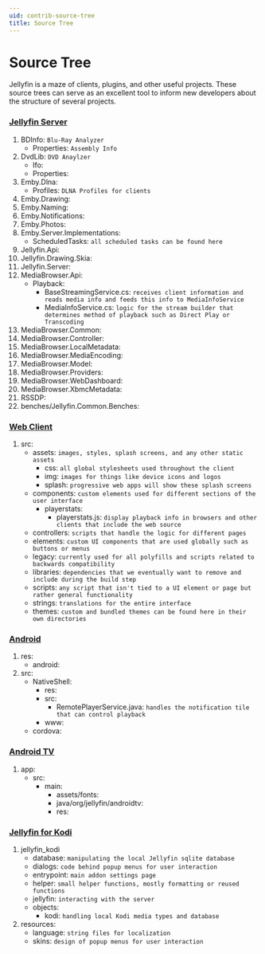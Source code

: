```yaml
---
uid: contrib-source-tree
title: Source Tree
---
```


# Source Tree

Jellyfin is a maze of clients, plugins, and other useful projects. These source trees can serve as an excellent tool to inform new developers about the structure of several projects.

### [Jellyfin Server](https://github.com/jellyfin/jellyfin)

1.  BDInfo: `Blu-Ray Analyzer`
    - Properties: `Assembly Info`
2.  DvdLib: `DVD Anaylzer`
    - Ifo:
    - Properties:
3.  Emby.Dlna:
    - Profiles: `DLNA Profiles for clients`
4.  Emby.Drawing:
5.  Emby.Naming:
6.  Emby.Notifications:
7.  Emby.Photos:
8.  Emby.Server.Implementations:
    - ScheduledTasks: `all scheduled tasks can be found here`
9.  Jellyfin.Api:
10. Jellyfin.Drawing.Skia:
11. Jellyfin.Server:
12. MediaBrowser.Api:
    - Playback:
      - BaseStreamingService.cs: `receives client information and reads media info and feeds this info to MediaInfoService`
      - MediaInfoService.cs: `logic for the stream builder that determines method of playback such as Direct Play or Transcoding`
13. MediaBrowser.Common:
14. MediaBrowser.Controller:
15. MediaBrowser.LocalMetadata:
16. MediaBrowser.MediaEncoding:
17. MediaBrowser.Model:
18. MediaBrowser.Providers:
19. MediaBrowser.WebDashboard:
20. MediaBrowser.XbmcMetadata:
21. RSSDP:
22. benches/Jellyfin.Common.Benches:

### [Web Client](https://github.com/jellyfin/jellyfin-web)

1.  src:
    - assets: `images, styles, splash screens, and any other static assets`
      - css: `all global stylesheets used throughout the client`
      - img: `images for things like device icons and logos`
      - splash: `progressive web apps will show these splash screens`
    - components: `custom elements used for different sections of the user interface`
      - playerstats:
        - playerstats.js: `display playback info in browsers and other clients that include the web source`
    - controllers: `scripts that handle the logic for different pages`
    - elements: `custom UI components that are used globally such as buttons or menus`
    - legacy: `currently used for all polyfills and scripts related to backwards compatibility`
    - libraries: `dependencies that we eventually want to remove and include during the build step`
    - scripts: `any script that isn't tied to a UI element or page but rather general functionality`
    - strings: `translations for the entire interface`
    - themes: `custom and bundled themes can be found here in their own directories`

### [Android](https://github.com/jellyfin/jellyfin-android)

1. res:
   - android:
2. src:
   - NativeShell:
     - res:
     - src:
       - RemotePlayerService.java: `handles the notification tile that can control playback`
     - www:
   - cordova:

### [Android TV](https://github.com/jellyfin/jellyfin-androidtv)

1. app:
   - src:
     - main:
       - assets/fonts:
       - java/org/jellyfin/androidtv:
       - res:

### [Jellyfin for Kodi](https://github.com/jellyfin/jellyfin-kodi)

1. jellyfin_kodi
   - database: `manipulating the local Jellyfin sqlite database`
   - dialogs: `code behind popup menus for user interaction`
   - entrypoint: `main addon settings page`
   - helper: `small helper functions, mostly formatting or reused functions`
   - jellyfin: `interacting with the server`
   - objects:
     - kodi: `handling local Kodi media types and database`
2. resources:
   - language: `string files for localization`
   - skins: `design of popup menus for user interaction`
